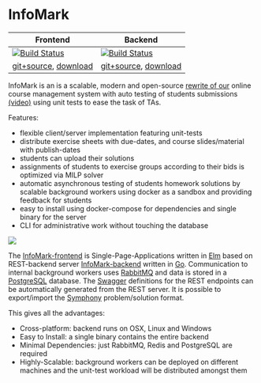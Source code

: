 
# InfoMark

|Frontend|Backend|
|----|----|
|[![Build Status](https://ci.patwie.com/api/badges/cgtuebingen/infomark-ui/status.svg)](http://ci.patwie.com/cgtuebingen/infomark-ui)|[![Build Status](https://ci.patwie.com/api/badges/cgtuebingen/infomark-backend/status.svg)](http://ci.patwie.com/cgtuebingen/infomark-backend)|
| [git+source](https://github.com/cgtuebingen/infomark-ui), [download](https://github.com/cgtuebingen/infomark-ui/releases/latest) | [git+source](https://github.com/cgtuebingen/infomark-backend), [download](https://github.com/cgtuebingen/infomark-ui/releases/latest)|


InfoMark is an is a scalable, modern and open-source [rewrite of our](https://github.com/cgtuebingen/InfoMark-deprecated) online course management system with auto testing of students submissions [(video)](https://www.youtube.com/watch?v=ifyUssK6PJ4) using unit tests to ease the task of TAs.

Features:
- flexible client/server implementation featuring unit-tests
- distribute exercise sheets with due-dates, and course slides/material with publish-dates
- students can upload their solutions
- assignments of students to exercise groups according to their bids is optimized via MILP solver
- automatic asynchronous testing of students homework solutions by scalable background workers using docker as a sandbox and providing feedback for students
- easy to install using docker-compose for dependencies and single binary for the server
- CLI for administrative work without touching the database

<img src="./raw/master/docs/static/images/preview.png"/>

The [InfoMark-frontend](https://github.com/cgtuebingen/infomark-ui) is Single-Page-Applications written in [Elm]((https://elm-lang.org/)) based on REST-backend server [InfoMark-backend](https://github.com/cgtuebingen/infomark-backend) written in [Go](https://golang.org/). Communication to internal background workers uses [RabbitMQ](https://www.rabbitmq.com/) and data is stored in a [PostgreSQL](https://www.postgresql.org/) database. The [Swagger](https://swagger.io/) definitions for the REST endpoints can be automatically generated from the REST server. It is possible to export/import the [Symphony](https://projects.coin-or.org/SYMPHONY) problem/solution format.

This gives all the advantages:
- Cross-platform: backend runs on OSX, Linux and Windows
- Easy to Install: a single binary contains the entire backend
- Minimal Dependencies: just RabbitMQ, Redis and PostgreSQL are required
- Highly-Scalable: background workers can be deployed on different machines and the unit-test workload will be distributed amongst them